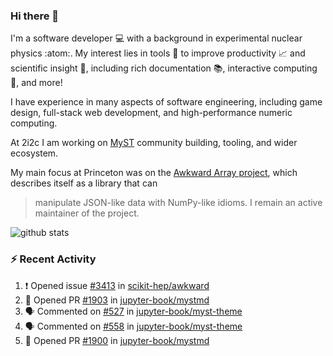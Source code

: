 ### Hi there 👋 

I'm a software developer 💻 with a background in experimental nuclear physics :atom:. My interest lies in tools :wrench: to improve productivity :chart_with_upwards_trend: and scientific insight :telescope:, including rich documentation 📚, interactive computing 🧮, and more! 

I have experience in many aspects of software engineering, including game design, full-stack web development, and high-performance numeric computing. 

At 2i2c I am working on [MyST](https://github.com/jupyter-book/mystmd) community building, tooling, and wider ecosystem. 

My main focus at Princeton was on the [Awkward Array project](awkward-array.org/), which describes itself as a library that can 
> manipulate JSON-like data with NumPy-like idioms. I remain an active maintainer of the project. 

![github stats](https://github-readme-stats.vercel.app/api?username=agoose77&show_icons=true&hide_rank=true&hide_title=true&bg_color=30,e76445,904e95&text_color=efe3ec&icon_color=efe3ec)
<!--
**agoose77/agoose77** is a ✨ _special_ ✨ repository because its `README.md` (this file) appears on your GitHub profile.

Here are some ideas to get you started:

- 🔭 I’m currently working on ...
- 🌱 I’m currently learning ...
- 👯 I’m looking to collaborate on ...
- 🤔 I’m looking for help with ...
- 💬 Ask me about ...
- 📫 How to reach me: ...
- 😄 Pronouns: ...
- ⚡ Fun fact: ...
-->

### :zap: Recent Activity

<!--START_SECTION:activity-->
1. ❗ Opened issue [#3413](https://github.com/scikit-hep/awkward/issues/3413) in [scikit-hep/awkward](https://github.com/scikit-hep/awkward)
2. 💪 Opened PR [#1903](https://github.com/jupyter-book/mystmd/pull/1903) in [jupyter-book/mystmd](https://github.com/jupyter-book/mystmd)
3. 🗣 Commented on [#527](https://github.com/jupyter-book/myst-theme/issues/527#issuecomment-2706122313) in [jupyter-book/myst-theme](https://github.com/jupyter-book/myst-theme)
4. 🗣 Commented on [#558](https://github.com/jupyter-book/myst-theme/issues/558#issuecomment-2705999208) in [jupyter-book/myst-theme](https://github.com/jupyter-book/myst-theme)
5. 💪 Opened PR [#1900](https://github.com/jupyter-book/mystmd/pull/1900) in [jupyter-book/mystmd](https://github.com/jupyter-book/mystmd)
<!--END_SECTION:activity-->
